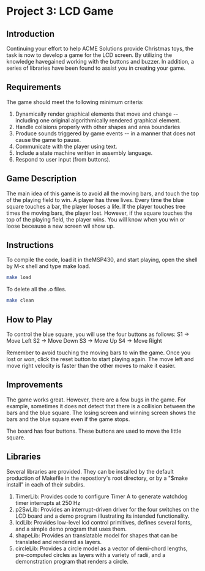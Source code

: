 # Project 3: LCD Game

## Introduction
Continuing your effort to help ACME Solutions provide Christmas toys, the
task is now to develop a game for the LCD screen. By utilizing the
knowledge havegained working with the buttons and buzzer. In addition, a
series of libraries have been found to assist you in creating your game.

## Requirements
The game should meet the following minimum criteria:

  1. Dynamically render graphical elements that move and change -- including one
     original algorithmically rendered graphical element.
  2. Handle colisions properly with other shapes and area boundaries
  3. Produce sounds triggered by game events -- in a manner that does not cause the
     game to pause.
  4. Communicate with the player using text.
  5. Include a state machine written in assembly language.
  6. Respond to user input (from buttons).

## Game Description
The main idea of this game is to avoid all the moving bars, and touch the top
of the playing field to win. A player has three lives. Every time the blue
square touches a bar, the player looses a life. If the player touches tree
times the moving bars, the player lost. However, if the square touches the top
of the playing field, the player wins. You will know when you win or loose
beceause a new screen wil show up.

## Instructions
To compile the code, load it in theMSP430, and start playing, open the shell by M-x shell and type
make load.
```bash
make load
```
To delete all the .o files.
```bash
make clean
```

## How to Play
To control the blue square, you will use the four buttons as follows:
  S1 -> Move Left
  S2 -> Move Down
  S3 -> Move Up
  S4 -> Move Right
  
Remember to avoid touching the moving bars to win the game. Once you lost or
won, click the reset button to start playing again. The move left and move
right velocity is faster than the other moves to make it easier.

## Improvements
The game works great. However, there are a few bugs in the game. For example,
sometimes it does not detect that there is a collision between the bars and
the blue square. The losing screen and winning screen shows the bars and the
blue square even if the game stops.  


The board has four buttons. These buttons are used to move the little square.

## Libraries
Several libraries are provided.
They can be installed by the default production of Makefile in the
repostiory's root directory, or by a "$make install" in each of their subdirs.

  1. TimerLib: Provides code to configure Timer A to generate watchdog timer
     interrupts at 250 Hz
  2. p2SwLib: Provides an interrupt-driven driver for the four switches on the LCD
     board and a demo program illustrating its intended functionality.
  3. lcdLib: Provides low-level lcd control primitives, defines several fonts, and
     a simple demo program that uses them.
  4. shapeLib: Provides an translatable model for shapes that can be translated and
     rendered as layers.
  5. circleLib: Provides a circle model as a vector of demi-chord lengths,
     pre-computed circles as layers with a variety of radii, and a demonstration
     program that renders a circle.

